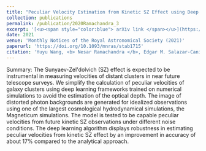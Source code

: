 ```yaml
---
title: "Peculiar Velocity Estimation from Kinetic SZ Effect using Deep Neural Networks"
collection: publications
permalink: /publication/2020Ramachandra_3
excerpt: '[<u><span style="color:blue"> arXiv link </span></u>](https://arxiv.org/abs/2010.03762)'
date: 2021
venue: 'Monthly Notices of the Royal Astronomical Society (2021)'
paperurl: 'https://doi.org/10.1093/mnras/stab1715'
citation: 'Yuyu Wang, <b> Nesar Ramachandra </b>, Edgar M. Salazar-Canizales, Hume A. Feldman, Richard Watkins, Klaus Dolag; Peculiar Velocity Estimation from Kinetic SZ Effect using Deep Neural Networks, Monthly Notices of the Royal Astronomical Society (2021)'
---
```



Summary: The Sunyaev-Zel'dolvich (SZ) effect is expected to be instrumental in measuring velocities of distant clusters in near future telescope surveys. We simplify the calculation of peculiar velocities of galaxy clusters using deep learning frameworks trained on numerical simulations to avoid the estimation of the optical depth. The image of distorted photon backgrounds are generated for idealized observations using one of the largest cosmological hydrodynamical simulations, the Magneticum simulations. The model is tested to be capable peculiar velocities from future kinetic SZ observations under different noise conditions. The deep learning algorithm displays robustness in estimating peculiar velocities from kinetic SZ effect by an improvement in accuracy of about 17% compared to the analytical approach.
